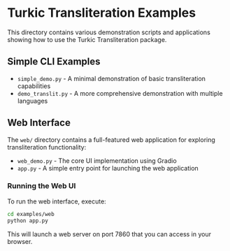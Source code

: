 # Turkic Transliteration Examples

This directory contains various demonstration scripts and applications showing how to use the Turkic Transliteration package.

## Simple CLI Examples

- `simple_demo.py` - A minimal demonstration of basic transliteration capabilities
- `demo_translit.py` - A more comprehensive demonstration with multiple languages

## Web Interface

The `web/` directory contains a full-featured web application for exploring transliteration functionality:

- `web_demo.py` - The core UI implementation using Gradio
- `app.py` - A simple entry point for launching the web application

### Running the Web UI

To run the web interface, execute:

```bash
cd examples/web
python app.py
```

This will launch a web server on port 7860 that you can access in your browser.
